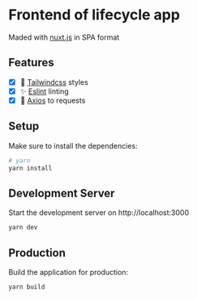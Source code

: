 # Frontend of lifecycle app

Maded with [nuxt.js](https://nuxt.com/) in SPA format

## Features

- [x] 🌊 [Tailwindcss](https://tailwindcss.nuxt.dev/) styles
- [x] ✨ [Eslint](https://eslint.org/) linting
- [x] 🔗 [Axios](https://axios-http.com/) to requests

## Setup

Make sure to install the dependencies:

```bash
# yarn
yarn install
```

## Development Server

Start the development server on http://localhost:3000

```bash
yarn dev
```

## Production

Build the application for production:

```bash
yarn build
```
